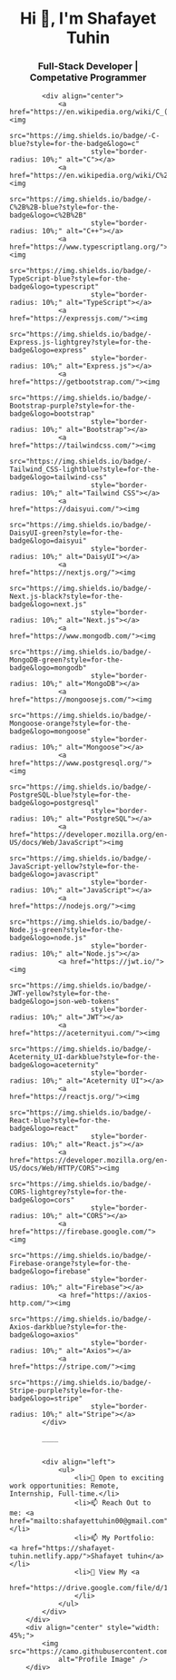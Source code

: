  <div style="width: 55%;">
            <h1 align="center">Hi 👋, I'm Shafayet Tuhin</h1>
            <h3 align="center">Full-Stack Developer | Competative Programmer</h3>

            <div align="center">
                <a href="https://en.wikipedia.org/wiki/C_(programming_language)"><img
                        src="https://img.shields.io/badge/-C-blue?style=for-the-badge&logo=c"
                        style="border-radius: 10%;" alt="C"></a>
                <a href="https://en.wikipedia.org/wiki/C%2B%2B"><img
                        src="https://img.shields.io/badge/-C%2B%2B-blue?style=for-the-badge&logo=c%2B%2B"
                        style="border-radius: 10%;" alt="C++"></a>
                <a href="https://www.typescriptlang.org/"><img
                        src="https://img.shields.io/badge/-TypeScript-blue?style=for-the-badge&logo=typescript"
                        style="border-radius: 10%;" alt="TypeScript"></a>
                <a href="https://expressjs.com/"><img
                        src="https://img.shields.io/badge/-Express.js-lightgrey?style=for-the-badge&logo=express"
                        style="border-radius: 10%;" alt="Express.js"></a>
                <a href="https://getbootstrap.com/"><img
                        src="https://img.shields.io/badge/-Bootstrap-purple?style=for-the-badge&logo=bootstrap"
                        style="border-radius: 10%;" alt="Bootstrap"></a>
                <a href="https://tailwindcss.com/"><img
                        src="https://img.shields.io/badge/-Tailwind_CSS-lightblue?style=for-the-badge&logo=tailwind-css"
                        style="border-radius: 10%;" alt="Tailwind CSS"></a>
                <a href="https://daisyui.com/"><img
                        src="https://img.shields.io/badge/-DaisyUI-green?style=for-the-badge&logo=daisyui"
                        style="border-radius: 10%;" alt="DaisyUI"></a>
                <a href="https://nextjs.org/"><img
                        src="https://img.shields.io/badge/-Next.js-black?style=for-the-badge&logo=next.js"
                        style="border-radius: 10%;" alt="Next.js"></a>
                <a href="https://www.mongodb.com/"><img
                        src="https://img.shields.io/badge/-MongoDB-green?style=for-the-badge&logo=mongodb"
                        style="border-radius: 10%;" alt="MongoDB"></a>
                <a href="https://mongoosejs.com/"><img
                        src="https://img.shields.io/badge/-Mongoose-orange?style=for-the-badge&logo=mongoose"
                        style="border-radius: 10%;" alt="Mongoose"></a>
                <a href="https://www.postgresql.org/"><img
                        src="https://img.shields.io/badge/-PostgreSQL-blue?style=for-the-badge&logo=postgresql"
                        style="border-radius: 10%;" alt="PostgreSQL"></a>
                <a href="https://developer.mozilla.org/en-US/docs/Web/JavaScript"><img
                        src="https://img.shields.io/badge/-JavaScript-yellow?style=for-the-badge&logo=javascript"
                        style="border-radius: 10%;" alt="JavaScript"></a>
                <a href="https://nodejs.org/"><img
                        src="https://img.shields.io/badge/-Node.js-green?style=for-the-badge&logo=node.js"
                        style="border-radius: 10%;" alt="Node.js"></a>
                <a href="https://jwt.io/"><img
                        src="https://img.shields.io/badge/-JWT-yellow?style=for-the-badge&logo=json-web-tokens"
                        style="border-radius: 10%;" alt="JWT"></a>
                <a href="https://aceternityui.com/"><img
                        src="https://img.shields.io/badge/-Aceternity_UI-darkblue?style=for-the-badge&logo=aceternity"
                        style="border-radius: 10%;" alt="Aceternity UI"></a>
                <a href="https://reactjs.org/"><img
                        src="https://img.shields.io/badge/-React-blue?style=for-the-badge&logo=react"
                        style="border-radius: 10%;" alt="React.js"></a>
                <a href="https://developer.mozilla.org/en-US/docs/Web/HTTP/CORS"><img
                        src="https://img.shields.io/badge/-CORS-lightgrey?style=for-the-badge&logo=cors"
                        style="border-radius: 10%;" alt="CORS"></a>
                <a href="https://firebase.google.com/"><img
                        src="https://img.shields.io/badge/-Firebase-orange?style=for-the-badge&logo=firebase"
                        style="border-radius: 10%;" alt="Firebase"></a>
                <a href="https://axios-http.com/"><img
                        src="https://img.shields.io/badge/-Axios-darkblue?style=for-the-badge&logo=axios"
                        style="border-radius: 10%;" alt="Axios"></a>
                <a href="https://stripe.com/"><img
                        src="https://img.shields.io/badge/-Stripe-purple?style=for-the-badge&logo=stripe"
                        style="border-radius: 10%;" alt="Stripe"></a>
            </div>

            ____


            <div align="left">
                <ul>
                    <li>👯 Open to exciting work opportunities: Remote, Internship, Full-time.</li>
                    <li>📫 Reach Out to me: <a href="mailto:shafayettuhin00@gmail.com">Email</a></li>
                    <li>📫 My Portfolio: <a href="https://shafayet-tuhin.netlify.app/">Shafayet tuhin</a></li>
                    <li>📄 View My <a
                            href="https://drive.google.com/file/d/1WpRp06LUI9pJp1easFJ3AY0shyeRpqmh/view">Resume</a>
                    </li>
                </ul>
            </div>
        </div>
        <div align="center" style="width: 45%;">
            <img src="https://camo.githubusercontent.com/7de37139d0b4c1ce40865e799b446c0e963a3dd8fb68d239707237c40604fa3d/68747470733a2f2f63646e2e6472696262626c652e636f6d2f75736572732f3733303730332f73637265656e73686f74732f363538313234332f6176656e746f2e676966"
                alt="Profile Image" />
        </div>
